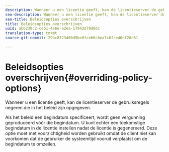 ```yaml
---
description: Wanneer u een licentie geeft, kan de licentieserver de gebruiksregels negeren die in het beleid zijn opgegeven.
seo-description: Wanneer u een licentie geeft, kan de licentieserver de gebruiksregels negeren die in het beleid zijn opgegeven.
seo-title: Beleidsopties overschrijven
title: Beleidsopties overschrijven
uuid: abb230c2-ceb1-4e6e-a2ea-17942d79d0dc
translation-type: tm+mt
source-git-commit: 29bc8323460d9be0fce66cbea7c6fce46df20d61

---
```



# Beleidsopties overschrijven{#overriding-policy-options}

Wanneer u een licentie geeft, kan de licentieserver de gebruiksregels negeren die in het beleid zijn opgegeven.

Als het beleid een begindatum specificeert, wordt geen vergunning geproduceerd vóór die begindatum. U kunt echter een toekomstige begindatum in de licentie instellen nadat de licentie is gegenereerd. Deze optie moet met voorzichtigheid worden gebruikt omdat de client niet kan voorkomen dat de gebruiker de systeemtijd vooruit verplaatst om de begindatum te omzeilen.
